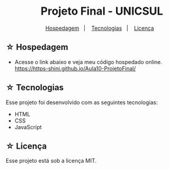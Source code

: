 # <h1 align="center">Projeto Final - UNICSUL</h1>

<p align="center">
  <a href="#-hospedagem">Hospedagem</a>&nbsp;&nbsp;&nbsp;|&nbsp;&nbsp;&nbsp;
  <a href="#-tecnologias">Tecnologias</a>&nbsp;&nbsp;&nbsp;|&nbsp;&nbsp;&nbsp;
  <a href="#-licença">Licença</a>&nbsp;&nbsp;&nbsp;
</p>

## ☆ Hospedagem

- Acesse o link abaixo e veja meu código hospedado online.<br>
https://https-shini.github.io/Aula10-ProjetoFinal/

## ☆ Tecnologias

Esse projeto foi desenvolvido com as seguintes tecnologias:
- HTML
- CSS
- JavaScript

## ☆ Licença

Esse projeto está sob a licença MIT.
